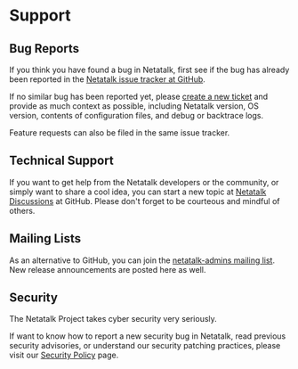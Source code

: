 # Support

## Bug Reports

If you think you have found a bug in Netatalk, first see if the bug has
already been reported in the [Netatalk issue tracker at
GitHub](https://github.com/Netatalk/netatalk/issues).

If no similar bug has been reported yet, please
[create a new ticket](https://github.com/Netatalk/netatalk/issues/new/choose)
and provide as much context as possible, including Netatalk version, OS
version, contents of configuration files, and debug or backtrace logs.

Feature requests can also be filed in the same issue tracker.

## Technical Support

If you want to get help from the Netatalk developers or the community,
or simply want to share a cool idea, you can start a new topic at
[Netatalk Discussions](https://github.com/Netatalk/netatalk/discussions)
at GitHub. Please don't forget to be courteous and mindful of others.

## Mailing Lists

As an alternative to GitHub, you can join the [netatalk-admins mailing
list](https://sourceforge.net/p/netatalk/mailman/netatalk-admins/). New
release announcements are posted here as well.

## Security

The Netatalk Project takes cyber security very seriously.

If want to know how to report a new security bug in Netatalk,
read previous security advisories, or understand our security
patching practices, please visit our [Security Policy](/security.html) page.
